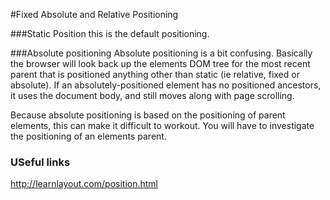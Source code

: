 #Fixed Absolute and Relative Positioning

###Static Position
this is the default positioning. 



###Absolute positioning 
Absolute positioning is a bit confusing. Basically the browser will look back up the elements DOM tree for the most recent parent that is positioned anything other than static (ie relative, fixed or absolute).  If an absolutely-positioned element has no positioned ancestors, it uses the document body, and still moves along with page scrolling.

Because absolute positioning is based on the positioning of parent elements, this can make it difficult to workout. You will have to investigate the positioning of an elements parent.


### USeful links
http://learnlayout.com/position.html



